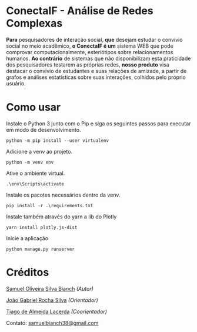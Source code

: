 # ConectaIF - Análise de Redes Complexas

**Para** pesquisadores de interação social, **que** desejam estudar o convívio social no meio acadêmico, **o ConectaIF é um** sistema WEB que pode comprovar computacionalmente, esteriótipos sobre relacionamentos humanos. **Ao contrário** de sistemas que não disponibilizam esta praticidade dos pesquisadores testarem as próprias redes, **nosso produto** visa destacar o convívio de estudantes e suas relações de amizade, a partir de grafos e análises estatísticas sobre suas interações, colhidos pelo próprio usuário.


# Como usar

Instale o Python 3 junto com o Pip e siga os seguintes passos para executar em modo de desenvolvimento.

`
python -m pip install --user virtualenv
`

Adicione a venv ao projeto.

`
python -m venv env
`

Ative o ambiente virtual.

`
.\env\Scripts\activate
`


Instale os pacotes necessários dentro da venv.

`
pip install -r .\requirements.txt
`

Instale também através do yarn a lib do Plotly

`
yarn install plotly.js-dist
`

Inicie a aplicação

`
python manage.py runserver
`

# Créditos

<a href="http://lattes.cnpq.br/4585329097906649" style="color: inherit;" target="_blank">Samuel Oliveira Silva Bianch</a>  *(Autor)* 

<a href="http://lattes.cnpq.br/4555578101519491" style="color: inherit;" target="_blank">João Gabriel Rocha Silva</a>  *(Orientador)*

<a href="http://lattes.cnpq.br/6002852715365673" style="color: inherit;" target="_blank">Tiago de Almeida Lacerda</a>  *(Coorientador)*

Contato: samuelbianch38@gmail.com
